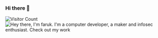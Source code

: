 ### Hi there 👋
![Visitor Count](https://profile-counter.glitch.me/{farukozelll}/count.svg)
![Hey there, I'm faruk. I'm a computer developer, a maker and infosec enthusiast. Check out my work](https://github.com/CyrisXD/CyrisXD/raw/master/bio.gif)
<!--
**farukozelll/farukozelll** is a ✨ _special_ ✨ repository because its `README.md` (this file) appears on your GitHub profile.

Here are some ideas to get you started:

- 🔭 I’m currently working on ...
- 🌱 I’m currently learning ...
- 👯 I’m looking to collaborate on ...
- 🤔 I’m looking for help with ...
- 💬 Ask me about ...
- 📫 How to reach me: ...
- 😄 Pronouns: ...
- ⚡ Fun fact: ...
-->
